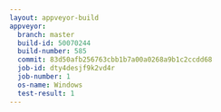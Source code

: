 ```yaml
---
layout: appveyor-build
appveyor:
  branch: master
  build-id: 50070244
  build-number: 585
  commit: 83d50afb256763cbb1b7a00a0268a9b1c2ccdd68
  job-id: dty4desjf9k2vd4r
  job-number: 1
  os-name: Windows
  test-result: 1
---
```

